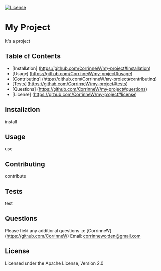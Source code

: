 [![License](https://img.shields.io/badge/License-Apache%202.0-blue.svg)](https://opensource.org/licenses/Apache-2.0)

 # My Project  
 It's a project 

 ## Table of Contents  
 * [Installation] (https://github.com/CorrinneW/my-project#installation)
 * [Usage] (https://github.com/CorrinneW/my-project#usage)
 * [Contributing] (https://github.com/CorrinneW/my-project#contributing)
 * [Tests] (https://github.com/CorrinneW/my-project#tests)
 * [Questions] (https://github.com/CorrinneW/my-project#questions)
 * [License] (https://github.com/CorrinneW/my-project#license)

 ## Installation  
 install 

 ## Usage  
 use  

 ## Contributing  
 contribute  

 ## Tests  
 test 

 ## Questions  
 Please field any additional questions to: [CorrinneW] (https://github.com/CorrinneW) Email: corrinneworden@gmail.com
 
 ## License
 Licensed under the Apache License, Version 2.0